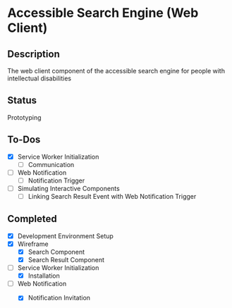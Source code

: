 # Accessible Search Engine (Web Client)

## Description
The web client component of the accessible search engine for people with intellectual disabilities

## Status
Prototyping

## To-Dos
- [x] Service Worker Initialization
  - [ ] Communication
- [ ] Web Notification
  - [ ] Notification Trigger
- [ ] Simulating Interactive Components
  - [ ] Linking Search Result Event with Web Notification Trigger

## Completed
- [x] Development Environment Setup
- [x] Wireframe
  - [x] Search Component
  - [x] Search Result Component
- [ ] Service Worker Initialization
  - [x] Installation
- [ ] Web Notification
  - [x] Notification Invitation

